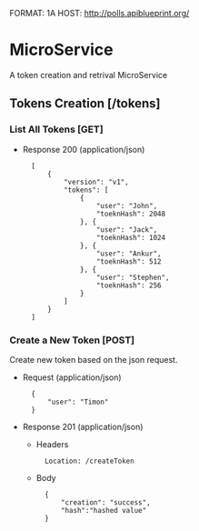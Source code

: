 FORMAT: 1A
HOST: http://polls.apiblueprint.org/

# MicroService

A token creation and retrival MicroService

## Tokens Creation [/tokens]

### List All Tokens [GET]

+ Response 200 (application/json)

        [
            {
                "version": "v1",
                "tokens": [
                    {
                        "user": "John",
                        "toeknHash": 2048
                    }, {
                        "user": "Jack",
                        "toeknHash": 1024
                    }, {
                        "user": "Ankur",
                        "toeknHash": 512
                    }, {
                        "user": "Stephen",
                        "toeknHash": 256
                    }
                ]
            }
        ]

### Create a New Token [POST]

Create new token based on the json request.

+ Request (application/json)

        {
            "user": "Timon"
        }

+ Response 201 (application/json)

    + Headers

            Location: /createToken

    + Body

            {
                "creation": "success",
                "hash":"hashed value"
            }
